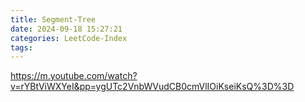 ```yaml
---
title: Segment-Tree
date: 2024-09-18 15:27:21
categories: LeetCode-Index
tags:
---
```


https://m.youtube.com/watch?v=rYBtViWXYeI&pp=ygUTc2VnbWVudCB0cmVlIOiKseiKsQ%3D%3D



